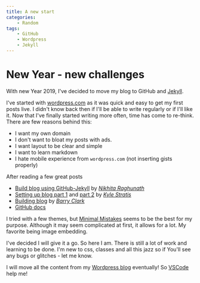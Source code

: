 ```yaml
---
title: A new start
categories:
    - Random
tags:
    - GitHub
    - Wordpress
    - Jekyll
---
```


# New Year - new challenges

With new Year 2019, I've decided to move my blog to GitHub and [Jekyll](https://jekyllrb.com/).

I've started with [wordpress.com](https://arconnetblog.wordpress.com) as it was quick and easy to get my first posts live. I didn't know back then if I'll be able to write regularly or if I'll like it. Now that I've finally started writing more often, time has come to re-think. There are few reasons behind this:

- I want my own domain
- I don't want to bloat my posts with ads.
- I want layout to be clear and simple
- I want to learn markdown
- I hate mobile experience from `wordpress.com` (not inserting gists properly) 

After reading a few great posts
- [Build blog using GitHub-Jekyll](https://nikhita.github.io/build-blog-using-github-jekyll) by [*Nikhita Raghunath*](https://nikhita.github.io/about/)
- [Setting up blog part 1](http://kylestratis.com/2015/04/17/blog-setup/) and [part 2](http://kylestratis.com/2015/05/05/blog-setup-pt2/) by [*Kyle Stratis*](http://kylestratis.com/) 
- [Building blog](https://www.smashingmagazine.com/2014/08/build-blog-jekyll-github-pages/) by [*Barry Clark*](http://www.barryclark.co/) 
- [GitHub docs](https://help.github.com/articles/using-jekyll-as-a-static-site-generator-with-github-pages/) 

I tried with a few themes, but [Minimal Mistakes](https://mmistakes.github.io/minimal-mistakes/) seems to be the best for my purpose. Although it may seem complicated at first, it allows for a lot. My favorite being image embedding.

I've decided I will give it a go. So here I am. There is still a lot of work and learning to be done. I'm new to css, classes and all this jazz so if You'll see any bugs or glitches - let me know. 

I will move all the content from my [Wordpress blog](https://arconnetblog.wordpress.com) eventually! So [VSCode](https://code.visualstudio.com/Docs/languages/markdown) help me!

